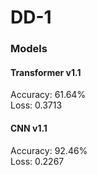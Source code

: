 # DD-1

### Models

#### Transformer v1.1

Accuracy: 61.64% </br>
Loss: 0.3713 </br>

#### CNN v1.1

Accuracy: 92.46% </br>
Loss: 0.2267 </br>
